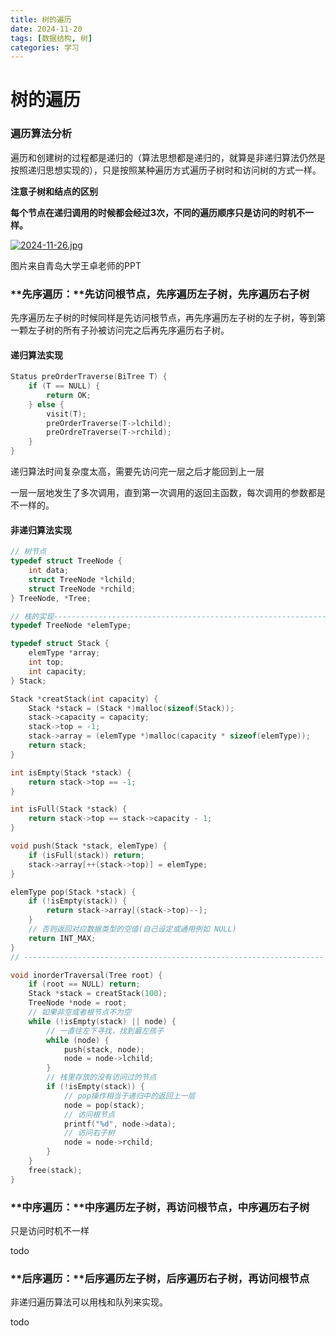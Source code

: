 ```yaml
---
title: 树的遍历
date: 2024-11-20
tags: [数据结构, 树]
categories: 学习
---
```

# 树的遍历

### 遍历算法分析

遍历和创建树的过程都是递归的（算法思想都是递归的，就算是非递归算法仍然是按照递归思想实现的），只是按照某种遍历方式遍历子树时和访问树的方式一样。

**注意子树和结点的区别**

**每个节点在递归调用的时候都会经过3次，不同的遍历顺序只是访问的时机不一样。**

[![2024-11-26.jpg](https://i.postimg.cc/GpY4WNCN/2024-11-26.jpg)](https://postimg.cc/FfrFcT1g)

图片来自青岛大学王卓老师的PPT



### **先序遍历：**先访问根节点，先序遍历左子树，先序遍历右子树

先序遍历左子树的时候同样是先访问根节点，再先序遍历左子树的左子树，等到第一颗左子树的所有子孙被访问完之后再先序遍历右子树。

#### 递归算法实现

```c
Status preOrderTraverse(BiTree T) {
    if (T == NULL) {
        return OK;
    } else {
        visit(T);
        preOrderTraverse(T->lchild);
        preOrdreTraverse(T->rchild);
    }
}
```

递归算法时间复杂度太高，需要先访问完一层之后才能回到上一层

一层一层地发生了多次调用，直到第一次调用的返回主函数，每次调用的参数都是不一样的。

#### 非递归算法实现

```c
// 树节点
typedef struct TreeNode {
    int data;
    struct TreeNode *lchild;
    struct TreeNode *rchild;
} TreeNode, *Tree;

// 栈的实现----------------------------------------------------------------
typedef TreeNode *elemType;

typedef struct Stack {
    elemType *array;
    int top;
    int capacity;
} Stack;

Stack *creatStack(int capacity) {
    Stack *stack = (Stack *)malloc(sizeof(Stack));
    stack->capacity = capacity;
    stack->top = -1;
    stack->array = (elemType *)malloc(capacity * sizeof(elemType));
    return stack;
}

int isEmpty(Stack *stack) {
    return stack->top == -1;
}

int isFull(Stack *stack) {
    return stack->top == stack->capacity - 1;
}

void push(Stack *stack, elemType) {
    if (isFull(stack)) return;
    stack->array[++(stack->top)] = elemType;
}

elemType pop(Stack *stack) {
    if (!isEmpty(stack)) {
        return stack->array[(stack->top)--];
    }
    // 否则返回对应数据类型的空值(自己设定或通用例如 NULL)
    return INT_MAX;
}
// -------------------------------------------------------------------

void inorderTraversal(Tree root) {
    if (root == NULL) return;
    Stack *stack = creatStack(100);
    TreeNode *node = root;
    // 如果非空或者根节点不为空
    while (!isEmpty(stack) || node) {
        // 一直往左下寻找，找到最左孩子
        while (node) {
            push(stack, node);
            node = node->lchild;
        }
        // 栈里存放的没有访问过的节点
        if (!isEmpty(stack)) {
            // pop操作相当于递归中的返回上一层
            node = pop(stack);
            // 访问根节点
            printf("%d", node->data);
            // 访问右子树
            node = node->rchild;
        }
    }
    free(stack);
}
```



### **中序遍历：**中序遍历左子树，再访问根节点，中序遍历右子树

只是访问时机不一样

todo

### **后序遍历：**后序遍历左子树，后序遍历右子树，再访问根节点

非递归遍历算法可以用栈和队列来实现。

todo